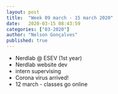 ```yaml
---
layout: post
title:  "Week 09 march - 15 march 2020"
date:   2020-03-15 08:43:59
categories: ["03-2020"]
author: "Nelson Gonçalves"
published: true
---
```


* Nerdlab @ ESEV (1st year)
* Nerdlab website dev
* intern supervising
* Corona virus arrived!
* 12 march - classes go online
